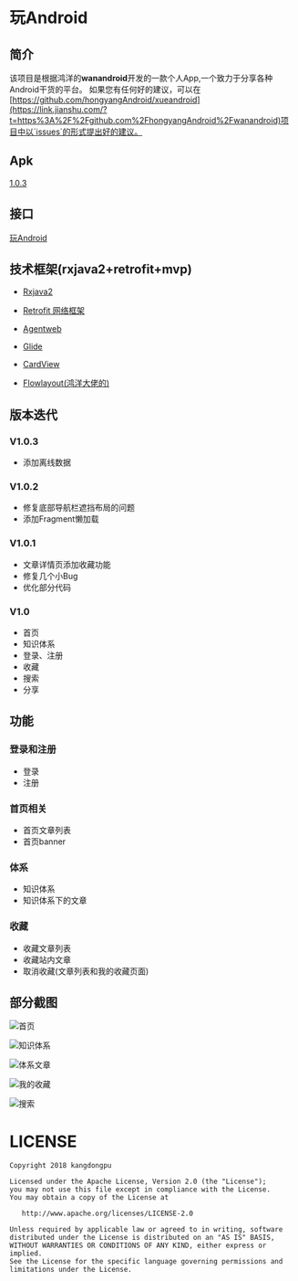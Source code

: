 
玩Android
========
简介
----
该项目是根据鸿洋的**wanandroid**开发的一款个人App,一个致力于分享各种Android干货的平台。
如果您有任何好的建议，可以在[https://github.com/hongyangAndroid/xueandroid](https://link.jianshu.com/?t=https%3A%2F%2Fgithub.com%2FhongyangAndroid%2Fwanandroid)项目中以`issues`的形式提出好的建议。      

Apk
----
[1.0.3](https://www.pgyer.com/SDIx)

接口
----
[玩Android](http://www.wanandroid.com/blog/show/2)

技术框架(rxjava2+retrofit+mvp)
-----------------------------
- [Rxjava2](https://github.com/amitshekhariitbhu/RxJava2-Android-Samples)

- [Retrofit 网络框架](http://square.github.io/retrofit/)

- [Agentweb](https://github.com/Justson/AgentWeb)

- [Glide](https://github.com/bumptech/glide)

- [CardView](https://developer.android.com/reference/android/support/v7/widget/CardView.html)

- [Flowlayout(鸿洋大佬的)](https://github.com/hongyangAndroid/FlowLayout)

版本迭代
-------
### V1.0.3
- 添加离线数据
### V1.0.2
- 修复底部导航栏遮挡布局的问题
- 添加Fragment懒加载
### V1.0.1
- 文章详情页添加收藏功能
- 修复几个小Bug
- 优化部分代码
### V1.0
- 首页
- 知识体系
- 登录、注册
- 收藏
- 搜索
- 分享

功能
----
### 登录和注册
- 登录
- 注册
### 首页相关
- 首页文章列表
- 首页banner
### 体系
- 知识体系
- 知识体系下的文章
### 收藏
- 收藏文章列表
- 收藏站内文章
- 取消收藏(文章列表和我的收藏页面)

部分截图
-------
 ![首页](https://upload-images.jianshu.io/upload_images/2349677-f4632873ede066da.png?imageMogr2/auto-orient/strip%7CimageView2/2/w/1240)   

![知识体系](https://upload-images.jianshu.io/upload_images/2349677-7d5899cdb679d27f.png?imageMogr2/auto-orient/strip%7CimageView2/2/w/1240)

![体系文章](https://upload-images.jianshu.io/upload_images/2349677-c561dbd064d1c908.png?imageMogr2/auto-orient/strip%7CimageView2/2/w/1240)

![我的收藏](https://upload-images.jianshu.io/upload_images/2349677-fc18a5cb0f4f1ee1.png?imageMogr2/auto-orient/strip%7CimageView2/2/w/1240)

![搜索](https://upload-images.jianshu.io/upload_images/2349677-c879a22289a55f1a.png?imageMogr2/auto-orient/strip%7CimageView2/2/w/1240)

LICENSE
=======
    
    Copyright 2018 kangdongpu

    Licensed under the Apache License, Version 2.0 (the "License");
    you may not use this file except in compliance with the License.
    You may obtain a copy of the License at

       http://www.apache.org/licenses/LICENSE-2.0

    Unless required by applicable law or agreed to in writing, software
    distributed under the License is distributed on an "AS IS" BASIS,
    WITHOUT WARRANTIES OR CONDITIONS OF ANY KIND, either express or implied.
    See the License for the specific language governing permissions and
    limitations under the License.
